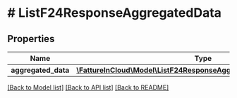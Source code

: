 # # ListF24ResponseAggregatedData

## Properties

Name | Type | Description | Notes
------------ | ------------- | ------------- | -------------
**aggregated_data** | [**\FattureInCloud\Model\ListF24ResponseAggregatedDataAggregatedData**](ListF24ResponseAggregatedDataAggregatedData.md) |  | [optional]

[[Back to Model list]](../../README.md#models) [[Back to API list]](../../README.md#endpoints) [[Back to README]](../../README.md)

